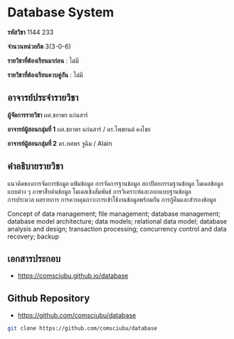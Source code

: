 # Database System

**รหัสวิชา** 1144 233

**จำนวนหน่วยกิต** 3(3-0-6)

**รายวิชาที่ต้องเรียนมาก่อน**   : ไม่มี

**รายวิชาที่ต้องเรียนควบคู่กัน**  : ไม่มี

## อาจารย์ประจำรายวิชา

**ผู้จัดการรายวิชา** ผศ.ชยาพร แก่นสาร์

**อาจารย์ผู้สอนกลุ่มที่ 1** ผศ.ชยาพร แก่นสาร์ / ดร.ไพชยนต์ คงไชย

**อาจารย์ผู้สอนกลุ่มที่ 2** ดร.ทศพร จูฉิม / Alain

## คำอธิบายรายวิชา

แนวคิดของการจัดการข้อมูล  แฟ้มข้อมูล  การจัดการฐานข้อมูล  สถาปัตยกรรมฐานข้อมูล 
โมเดลข้อมูลแบบต่าง ๆ  ภาษาสืบค้นข้อมูล  โมเดลเชิงสัมพันธ์  การวิเคราะห์และออกแบบฐานข้อมูล  
การประมวล  ผลรายการ  การควบคุมภาวะการเข้าใช้งานข้อมูลพร้อมกัน  การกู้คืนและสำรองข้อมูล  


Concept of data management;  file management;  database management;  database model architecture;  data models;  relational data model;  database analysis and design; transaction processing;  concurrency control and data recovery;  backup


## เอกสารประกอบ

* https://comsciubu.github.io/database

## Github Repository

* https://github.com/comsciubu/database

```sh
git clone https://github.com/comsciubu/database
```
